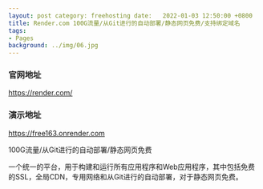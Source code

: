 ```yaml
---
layout: post category: freehosting date:   2022-01-03 12:50:00 +0800
title: Render.com 100G流量/从Git进行的自动部署/静态网页免费/支持绑定域名
tags:
- Pages
background: ../img/06.jpg
---
```


### 官网地址
https://render.com/

### 演示地址
https://free163.onrender.com

100G流量/从Git进行的自动部署/静态网页免费

一个统一的平台，用于构建和运行所有应用程序和Web应用程序，其中包括免费的SSL，全局CDN，专用网络和从Git进行的自动部署，对于静态网页免费。